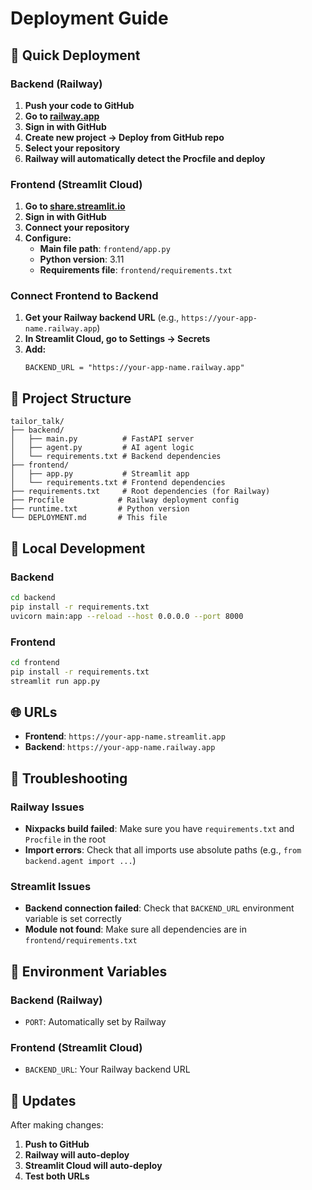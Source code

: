 # Deployment Guide

## 🚀 Quick Deployment

### Backend (Railway)

1. **Push your code to GitHub**
2. **Go to [railway.app](https://railway.app)**
3. **Sign in with GitHub**
4. **Create new project → Deploy from GitHub repo**
5. **Select your repository**
6. **Railway will automatically detect the Procfile and deploy**

### Frontend (Streamlit Cloud)

1. **Go to [share.streamlit.io](https://share.streamlit.io)**
2. **Sign in with GitHub**
3. **Connect your repository**
4. **Configure:**
   - **Main file path**: `frontend/app.py`
   - **Python version**: 3.11
   - **Requirements file**: `frontend/requirements.txt`

### Connect Frontend to Backend

1. **Get your Railway backend URL** (e.g., `https://your-app-name.railway.app`)
2. **In Streamlit Cloud, go to Settings → Secrets**
3. **Add:**
   ```
   BACKEND_URL = "https://your-app-name.railway.app"
   ```

## 📁 Project Structure

```
tailor_talk/
├── backend/
│   ├── main.py          # FastAPI server
│   ├── agent.py         # AI agent logic
│   └── requirements.txt # Backend dependencies
├── frontend/
│   ├── app.py           # Streamlit app
│   └── requirements.txt # Frontend dependencies
├── requirements.txt     # Root dependencies (for Railway)
├── Procfile            # Railway deployment config
├── runtime.txt         # Python version
└── DEPLOYMENT.md       # This file
```

## 🔧 Local Development

### Backend
```bash
cd backend
pip install -r requirements.txt
uvicorn main:app --reload --host 0.0.0.0 --port 8000
```

### Frontend
```bash
cd frontend
pip install -r requirements.txt
streamlit run app.py
```

## 🌐 URLs

- **Frontend**: `https://your-app-name.streamlit.app`
- **Backend**: `https://your-app-name.railway.app`

## 🐛 Troubleshooting

### Railway Issues
- **Nixpacks build failed**: Make sure you have `requirements.txt` and `Procfile` in the root
- **Import errors**: Check that all imports use absolute paths (e.g., `from backend.agent import ...`)

### Streamlit Issues
- **Backend connection failed**: Check that `BACKEND_URL` environment variable is set correctly
- **Module not found**: Make sure all dependencies are in `frontend/requirements.txt`

## 📝 Environment Variables

### Backend (Railway)
- `PORT`: Automatically set by Railway

### Frontend (Streamlit Cloud)
- `BACKEND_URL`: Your Railway backend URL

## 🔄 Updates

After making changes:
1. **Push to GitHub**
2. **Railway will auto-deploy**
3. **Streamlit Cloud will auto-deploy**
4. **Test both URLs** 